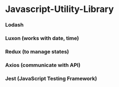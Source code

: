 # Javascript-Utility-Library

### Lodash 
### Luxon (works with date, time)
### Redux (to manage states)
### Axios (communicate with API)
### Jest (JavaScript Testing Framework)
